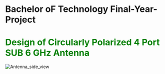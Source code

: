 # Bachelor oF Technology Final-Year-Project
# <font color="green"> Design of Circularly Polarized 4 Port SUB 6 GHz Antenna </font>

![Antenna_side_view](https://github.com/alok2710/Final-Year-Project/assets/64692047/e282f744-3939-45a0-9048-0eaedba9657a)
